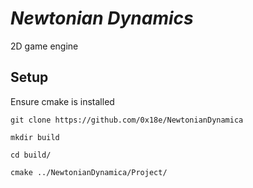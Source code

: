 # *Newtonian Dynamics*

2D game engine

## Setup

Ensure cmake is installed

```git clone https://github.com/0x18e/NewtonianDynamica```

```mkdir build```

```cd build/```

```cmake ../NewtonianDynamica/Project/```
